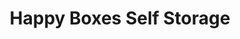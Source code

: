 ---
title: "Happy Boxes Self Storage"
url: /chesapeake/happy-boxes-self-storage/
shop: storage rental
---